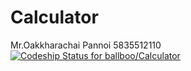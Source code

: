 # Calculator
Mr.Oakkharachai Pannoi 5835512110
[![Codeship Status for ballboo/Calculator](https://app.codeship.com/projects/dbb37ed0-e44e-0137-2852-0ac16517213a/status?branch=master)](https://app.codeship.com/projects/373249)
